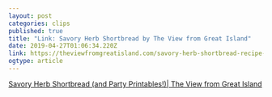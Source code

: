 ```yaml
---
layout: post
categories: clips
published: true
title: "Link: Savory Herb Shortbread by The View from Great Island"
date: 2019-04-27T01:06:34.220Z
link: https://theviewfromgreatisland.com/savory-herb-shortbread-recipe-and-spring-party-printables/
ogtype: article
---
```

[Savory Herb Shortbread (and Party Printables!)| The View from Great Island ]( https://theviewfromgreatisland.com/savory-herb-shortbread-recipe-and-spring-party-printables/)
